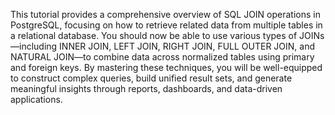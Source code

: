 This tutorial provides a comprehensive overview of SQL JOIN operations in PostgreSQL, focusing on how to retrieve related data from multiple tables in a relational database. 
You should now be able to use various types of JOINs—including INNER JOIN, LEFT JOIN, RIGHT JOIN, FULL OUTER JOIN, and NATURAL JOIN—to combine data across normalized tables using primary and foreign keys. 
By mastering these techniques, you will be well-equipped to construct complex queries, build unified result sets, and generate meaningful insights through reports, dashboards, and data-driven applications.